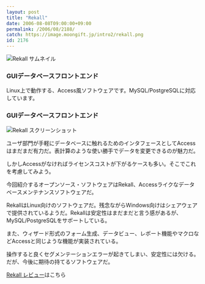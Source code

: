```yaml
---
layout: post
title: "Rekall"
date: 2006-08-08T09:00:00+09:00
permalink: /2006/08/2188/
catch: https://image.moongift.jp/intro2/rekall.png
id: 2176
---
```

 ![Rekall サムネイル](https://image.moongift.jp/intro2/rekall.t.png "Rekall サムネイル")
  

### GUIデータベースフロントエンド
  
Linux上で動作する、Access風ソフトウェアです。MySQL/PostgreSQLに対応しています。  
<!--more-->  

### GUIデータベースフロントエンド
  

![Rekall スクリーンショット](https://image.moongift.jp/intro2/rekall.png "Rekall スクリーンショット")

  

ユーザ部門が手軽にデータベースに触れるためのインタフェースとしてAccessはまだまだ有力だ。表計算のような使い勝手でデータを変更できるのが魅力だ。

  

しかしAccessがなければライセンスコストが下がるケースも多い。そこでこれを考慮してみよう。

  

今回紹介するオープンソース・ソフトウェアはRekall、Accessライクなデータベースメンテナンスソフトウェアだ。

  

RekallはLinux向けのソフトウェアだ。残念ながらWindows向けはシェアウェアで提供されているようだ。Rekallは安定性はまだまだと言う感があるが、MySQL/PostgreSQLをサポートしている。

  

また、ウィザード形式のフォーム生成、データビュー、レポート機能やマクロなどAccessと同じような機能が実装されている。

  

操作すると良くセグメンテーションエラーが起きてしまい、安定性には欠ける。だが、今後に期待の持てるソフトウェアだ。

  

[Rekall レビュー](http://oss.moongift.jp/review/i-2192.html)はこちら

